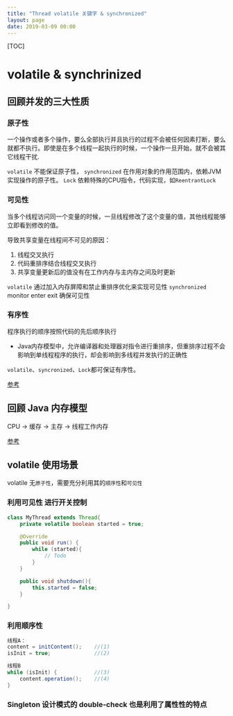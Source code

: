 ```yaml
---
title: "Thread volatile 关键字 & synchronized"
layout: page
date: 2019-03-09 00:00
---
```


[TOC]

# volatile & synchrinized

## 回顾并发的三大性质

### 原子性

一个操作或者多个操作，要么全部执行并且执行的过程不会被任何因素打断，要么就都不执行。即使是在多个线程一起执行的时候，一个操作一旦开始，就不会被其它线程干扰.

`volatile` 不能保证原子性，
`synchronized` 在作用对象的作用范围内，依赖JVM实现操作的原子性。
`Lock` 依赖特殊的CPU指令，代码实现，如`ReentrantLock`

### 可见性

当多个线程访问同一个变量的时候，一旦线程修改了这个变量的值，其他线程能够立即看到修改的值。

导致共享变量在线程间不可见的原因：

1. 线程交叉执行
2. 代码重排序结合线程交叉执行
3. 共享变量更新后的值没有在工作内存与主内存之间及时更新

`volatile` 通过加入内存屏障和禁止重排序优化来实现可见性
`synchronized` monitor enter exit 确保可见性

### 有序性

程序执行的顺序按照代码的先后顺序执行

* Java内存模型中，允许编译器和处理器对指令进行重排序，但重排序过程不会影响到单线程程序的执行，却会影响到多线程并发执行的正确性

`volatile`、`syncronized`、`Lock`都可保证有序性。

<a target='_blank' href='https://blog.csdn.net/qq_30948019/article/details/80193392'>参考</a>

## 回顾 Java 内存模型

CPU -> 缓存 -> 主存 -> 线程工作内存

<a target='_blank' href='https://doctording.github.io/sword_at_offer/java_jvm/jvm_mem_model.html'>参考</a>

## volatile 使用场景

volatile 无`原子性`，需要充分利用其的`顺序性`和`可见性`

### 利用可见性 进行开关控制

```java
class MyThread extends Thread{
    private volatile boolean started = true;

    @Override
    public void run() {
        while (started){
            // Todo
        }
    }

    public void shutdown(){
        this.started = false;
    }

}
```

### 利用顺序性

```java
线程A：
content = initContent();    //(1)
isInit = true;              //(2)
```

```java
线程B
while (isInit) {            //(3)
    content.operation();    //(4)
}
```

### Singleton 设计模式的 double-check 也是利用了属性性的特点
